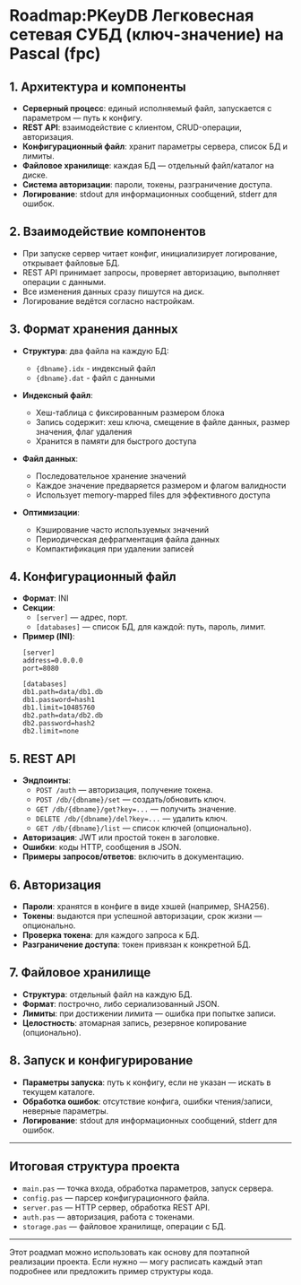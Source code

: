 # Roadmap:PKeyDB Легковесная сетевая СУБД (ключ-значение) на Pascal (fpc)

## 1. Архитектура и компоненты

- **Серверный процесс**: единый исполняемый файл, запускается с параметром — путь к конфигу.
- **REST API**: взаимодействие с клиентом, CRUD-операции, авторизация.
- **Конфигурационный файл**: хранит параметры сервера, список БД и лимиты.
- **Файловое хранилище**: каждая БД — отдельный файл/каталог на диске.
- **Система авторизации**: пароли, токены, разграничение доступа.
- **Логирование**: stdout для информационных сообщений, stderr для ошибок.

## 2. Взаимодействие компонентов

- При запуске сервер читает конфиг, инициализирует логирование, открывает файловые БД.
- REST API принимает запросы, проверяет авторизацию, выполняет операции с данными.
- Все изменения данных сразу пишутся на диск.
- Логирование ведётся согласно настройкам.

## 3. Формат хранения данных

- **Структура**: два файла на каждую БД:
  - `{dbname}.idx` - индексный файл
  - `{dbname}.dat` - файл с данными

- **Индексный файл**:
  - Хеш-таблица с фиксированным размером блока
  - Запись содержит: хеш ключа, смещение в файле данных, размер значения, флаг удаления
  - Хранится в памяти для быстрого доступа

- **Файл данных**:
  - Последовательное хранение значений
  - Каждое значение предваряется размером и флагом валидности
  - Использует memory-mapped files для эффективного доступа

- **Оптимизации**:
  - Кэширование часто используемых значений
  - Периодическая дефрагментация файла данных
  - Компактификация при удалении записей

## 4. Конфигурационный файл

- **Формат**: INI 
- **Секции**:
  - `[server]` — адрес, порт.
  - `[databases]` — список БД, для каждой: путь, пароль, лимит.
- **Пример (INI)**:
  ```
  [server]
  address=0.0.0.0
  port=8080

  [databases]
  db1.path=data/db1.db
  db1.password=hash1
  db1.limit=10485760
  db2.path=data/db2.db
  db2.password=hash2
  db2.limit=none
  ```

## 5. REST API

- **Эндпоинты**:
  - `POST /auth` — авторизация, получение токена.
  - `POST /db/{dbname}/set` — создать/обновить ключ.
  - `GET /db/{dbname}/get?key=...` — получить значение.
  - `DELETE /db/{dbname}/del?key=...` — удалить ключ.
  - `GET /db/{dbname}/list` — список ключей (опционально).
- **Авторизация**: JWT или простой токен в заголовке.
- **Ошибки**: коды HTTP, сообщения в JSON.
- **Примеры запросов/ответов**: включить в документацию.

## 6. Авторизация

- **Пароли**: хранятся в конфиге в виде хэшей (например, SHA256).
- **Токены**: выдаются при успешной авторизации, срок жизни — опционально.
- **Проверка токена**: для каждого запроса к БД.
- **Разграничение доступа**: токен привязан к конкретной БД.

## 7. Файловое хранилище

- **Структура**: отдельный файл на каждую БД.
- **Формат**: построчно, либо сериализованный JSON.
- **Лимиты**: при достижении лимита — ошибка при попытке записи.
- **Целостность**: атомарная запись, резервное копирование (опционально).

## 8. Запуск и конфигурирование

- **Параметры запуска**: путь к конфигу, если не указан — искать в текущем каталоге.
- **Обработка ошибок**: отсутствие конфига, ошибки чтения/записи, неверные параметры.
- **Логирование**: stdout для информационных сообщений, stderr для ошибок.

---

## Итоговая структура проекта

- `main.pas` — точка входа, обработка параметров, запуск сервера.
- `config.pas` — парсер конфигурационного файла.
- `server.pas` — HTTP сервер, обработка REST API.
- `auth.pas` — авторизация, работа с токенами.
- `storage.pas` — файловое хранилище, операции с БД.

---

Этот роадмап можно использовать как основу для поэтапной реализации проекта. Если нужно — могу расписать каждый этап подробнее или предложить пример структуры кода. 